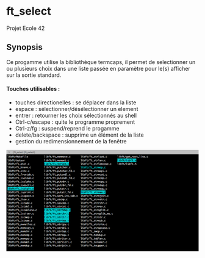 # ft_select
  
Projet Ecole 42
  
## Synopsis
  
Ce progamme utilise la bibliothèque termcaps, il permet de selectionner un ou plusieurs choix dans une liste passée en paramètre pour le(s) afficher sur la sortie standard.

#### Touches utilisables :
  
* touches directionelles : se déplacer dans la liste
* espace : sélectionner/désélectionner un element 
* entrer : retourner les choix sélectionnés au shell
* Ctrl-c/escape : quite le programme proprement
* Ctrl-z/fg : suspend/reprend le progamme
* delete/backspace : supprime un élément de la liste
* gestion du redimensionnement de la fenêtre
  
![exemple ft_select](./img/exemple.png)
